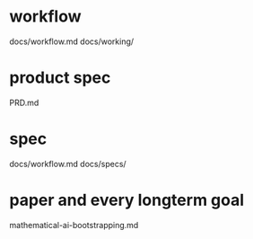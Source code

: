 # workflow

docs/workflow.md
docs/working/

# product spec

PRD.md

# spec

docs/workflow.md
docs/specs/

# paper and every longterm goal

mathematical-ai-bootstrapping.md
